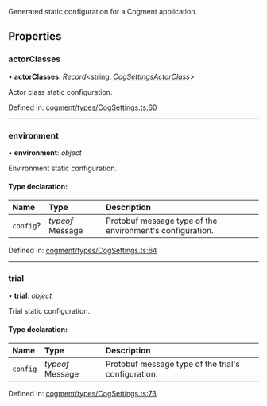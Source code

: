Generated static configuration for a Cogment application.

## Properties

### actorClasses

• **actorClasses**: *Record*<string, [*CogSettingsActorClass*](cogsettingsactorclass.md)\>

Actor class static configuration.

Defined in: [cogment/types/CogSettings.ts:60](https://github.com/cogment/cogment-js-sdk/blob/main/src/cogment/types/CogSettings.ts#L60)

___

### environment

• **environment**: *object*

Environment static configuration.

#### Type declaration:

Name | Type | Description |
:------ | :------ | :------ |
`config`? | *typeof* Message | Protobuf message type of the environment's configuration.   |

Defined in: [cogment/types/CogSettings.ts:64](https://github.com/cogment/cogment-js-sdk/blob/main/src/cogment/types/CogSettings.ts#L64)

___

### trial

• **trial**: *object*

Trial static configuration.

#### Type declaration:

Name | Type | Description |
:------ | :------ | :------ |
`config` | *typeof* Message | Protobuf message type of the trial's configuration.   |

Defined in: [cogment/types/CogSettings.ts:73](https://github.com/cogment/cogment-js-sdk/blob/main/src/cogment/types/CogSettings.ts#L73)
